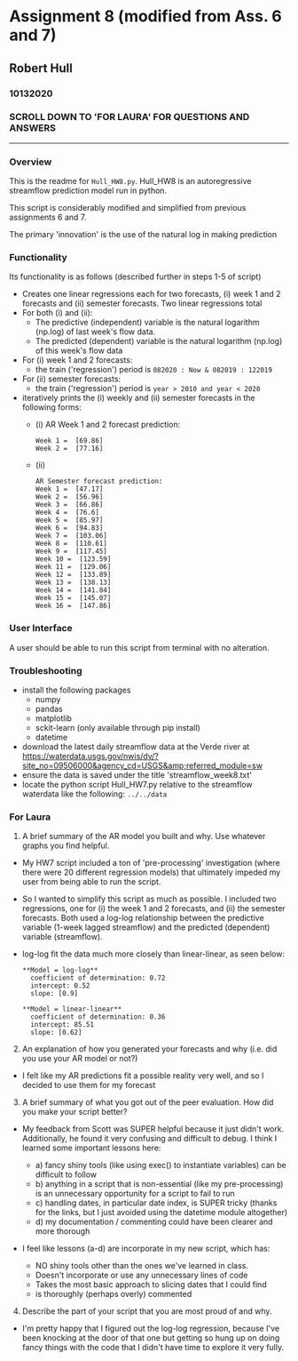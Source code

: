# Assignment 8 (modified from Ass. 6 and 7)
## Robert Hull
### 10132020

### **SCROLL DOWN TO 'FOR LAURA' FOR QUESTIONS AND ANSWERS**
-------------------------------------------------------------------------

### Overview
This is the readme for `Hull_HW8.py`. Hull_HW8 is an autoregressive streamflow prediction model run in python.

This script is considerably modified and simplified from previous assignments 6 and 7.

The primary 'innovation' is the use of the natural log in making prediction

### Functionality
Its functionality is as follows (described further in steps 1-5 of script)
* Creates one linear regressions each for two forecasts, (i) week 1 and 2 forecasts and (ii) semester forecasts. Two linear regressions total
* For both (i) and (ii):
  * The predictive (independent) variable is the natural logarithm (np.log) of last week's flow data.
  * The predicted (dependent) variable is the natural logarithm (np.log) of this week's flow data
* For (i) week 1 and 2 forecasts:
  * the train ('regression') period is `082020 : Now & 082019 : 122019`
* For (ii) semester forecasts:
  * the train ('regression') period is `year > 2010 and year < 2020`
* iteratively prints the (i) weekly and (ii) semester forecasts in the following forms:
  * (i)
    AR Week 1 and 2 forecast prediction:

        Week 1 =  [69.86]
        Week 2 =  [77.16]

  * (ii)

        AR Semester forecast prediction:
        Week 1 =  [47.17]
        Week 2 =  [56.96]
        Week 3 =  [66.86]
        Week 4 =  [76.6]
        Week 5 =  [85.97]
        Week 6 =  [94.83]
        Week 7 =  [103.06]
        Week 8 =  [110.61]
        Week 9 =  [117.45]
        Week 10 =  [123.59]
        Week 11 =  [129.06]
        Week 12 =  [133.89]
        Week 13 =  [138.13]
        Week 14 =  [141.84]
        Week 15 =  [145.07]
        Week 16 =  [147.86]

### User Interface
A user should be able to run this script from terminal with no alteration.

### Troubleshooting
* install the following packages
  * numpy
  * pandas
  * matplotlib
  * sckit-learn (only available through pip install)
  * datetime
* download the latest daily streamflow data at the Verde river at https://waterdata.usgs.gov/nwis/dv/?site_no=09506000&agency_cd=USGS&amp;referred_module=sw
* ensure the data is saved under the title 'streamflow_week8.txt'
* locate the python script Hull_HW7.py relative to the streamflow waterdata like the following: `../../data`

### For Laura

1. A brief summary of the AR model you built and why. Use whatever graphs you find helpful.
  * My HW7 script included a ton of 'pre-processing' investigation (where there were 20 different regression models) that ultimately impeded my user from being able to run the script.

  * So I wanted to simplify this script as much as possible. I included two regressions, one for (i) the week 1 and 2 forecasts, and (ii) the semester forecasts. Both used a log-log relationship between the predictive variable (1-week lagged streamflow) and the predicted (dependent) variable (streamflow).

  * log-log fit the data much more closely than linear-linear, as seen below:

        **Model = log-log**
          coefficient of determination: 0.72
          intercept: 0.52
          slope: [0.9]

        **Model = linear-linear**
          coefficient of determination: 0.36
          intercept: 85.51
          slope: [0.62]

2. An explanation of how you generated your forecasts and why (i.e. did you use your AR model or not?)
  * I felt like my AR predictions fit a possible reality very well, and so I decided to use them for my forecast

3. A brief summary of what you got out of the peer evaluation. How did you make your script better?
  * My feedback from Scott was SUPER helpful because it just didn't work. Additionally, he found it very confusing and difficult to debug. I think I learned some important lessons here:

    * a) fancy shiny tools (like using exec() to instantiate variables) can be difficult to follow
    * b) anything in a script that is non-essential (like my pre-processing) is an unnecessary opportunity for a script to fail to run
    * c) handling dates, in particular date index, is SUPER tricky (thanks for the links, but I just avoided using the datetime module altogether)
    * d) my documentation / commenting could have been clearer and more thorough

  * I feel like lessons (a-d) are incorporate in my new script, which has:
      - NO shiny tools other than the ones we've learned in class.
      - Doesn't incorporate or use any unnecessary lines of code
      - Takes the most basic approach to slicing dates that I could find
      - is thoroughly (perhaps overly) commented

4. Describe the part of your script that you are most proud of and why.

  *  I'm pretty happy that I figured out the log-log regression, because I've been knocking at the door of that one but getting so hung up on doing fancy things with the code that I didn't have time to explore it very fully.
